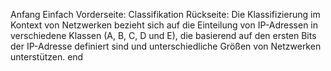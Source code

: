 Anfang
Einfach
Vorderseite: Classifikation
Rückseite: Die Klassifizierung im Kontext von Netzwerken bezieht sich auf die Einteilung von IP-Adressen in verschiedene Klassen (A, B, C, D und E), die basierend auf den ersten Bits der IP-Adresse definiert sind und unterschiedliche Größen von Netzwerken unterstützen.
end